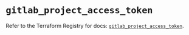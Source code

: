 # `gitlab_project_access_token`

Refer to the Terraform Registry for docs: [`gitlab_project_access_token`](https://registry.terraform.io/providers/gitlabhq/gitlab/16.9.1/docs/resources/project_access_token).
